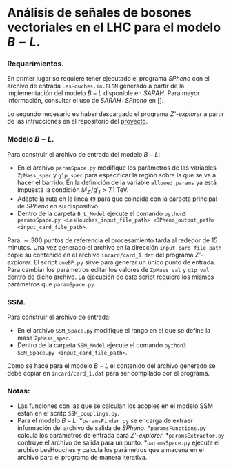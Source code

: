 # Análisis de señales de bosones vectoriales en el LHC para el modelo $B-L$.

### Requerimientos.
En primer lugar se requiere tener ejecutado el programa *SPheno* con el archivo de entrada `LesHouches.in.BLSM` generado a partir de la implementación del modelo $B-L$ disponible en *SARAH*. Para mayor información, consultar el uso de *SARAH*+*SPheno* en [].

Lo segundo necesario es haber descargado el programa *Z'-explorer* a partir de las intrucciones en el repositorio del [proyecto](https://github.com/ro-sanda/Z--explorer).

### Modelo $B-L$.

Para construir el archivo de entrada del modelo $B-L$:
* En el archivo `paramSpace.py` modifique los parámetros de las variables `ZpMass_spec` y `g1p_spec` para especificar la región sobre la que se va a hacer el barrido. En la definición de la variable `allowed_params` ya está impuesta la condición $M_{Z'}/g'_1>7.1\ \text{TeV}$.
* Adapte la ruta en la línea `49` para que coincida con la carpeta principal de *SPheno* en su dispositivo.
* Dentro de la carpeta `B_L_Model` ejecute el comando `python3 paramsSpace.py <LesHouches_input_file_path> <SPheno_output_path> <input_card_file_path>`.

Para $\sim 300$ puntos de referencia el procesamiento tarda al rededor de $15$ minutos. Una vez generado el archivo en la dirección `input_card_file_path` copie su contenido en el archivo `incard/card_1.dat` del programa *Z'-explorer*. El script `oneBP.py` sirve para generar un único punto de entrada. Para cambiar los parámetros editar los valores de `ZpMass_val` y `g1p_val` dentro de dicho archivo. La ejecución de este script requiere los mismos parámetros que `paramSpace.py`.

### SSM.

Para construir el archivo de entrada:
* En el archivo `SSM_Space.py` modifique el rango en el que se define la masa `ZpMass_spec`.
* Dentro de la carpeta `SSM_Model` ejecute el comando `python3 SSM_Space.py <input_card_file_path>`.

Como se hace para el modelo $B-L$ el contenido del archivo generado se debe copiar en `incard/card_1.dat` para ser compilado por el programa.

### Notas:

* Las funciones con las que se calculan los acoples en el modelo SSM están en el scritp `SSM_couplings.py`.
* Para el modelo $B-L$:
    *`paramsFinder.py` se encarga de extraer información del archivo de salida de *SPheno*.
    *`paramsFunctions.py` calcula los parámetros de entrada para *Z'-explorer*.
    *`paramsExtractor.py` contruye el archivo de salida para un punto.
    *`paramsSpace.py` ejecuta el archivo LesHouches y calcula los parámetros que almacena en el archivo para el programa de manera iterativa.
